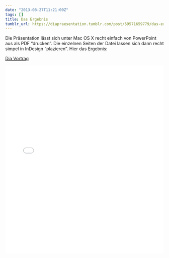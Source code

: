 ```yaml
---
date: "2013-08-27T11:21:00Z"
tags: []
title: Das Ergebnis
tumblr_url: https://diapraesentation.tumblr.com/post/59571659779/das-ergebnis
---
```

Die Präsentation lässt sich unter Mac OS X recht einfach von PowerPoint aus als PDF “drucken”. Die einzelnen Seiten der Datei lassen sich dann recht simpel in InDesign “plazieren”. Hier das Ergebnis:

[Dia Vortrag](http://www.scribd.com/doc/163528745/Dia-Vortrag "View Dia Vortrag on Scribd")

<iframe class="scribd_iframe_embed" frameborder="0" height="600" id="doc_37621" scrolling="no" src="//www.scribd.com/embeds/163528745/content?start_page=1&amp;view_mode=scroll&amp;show_recommendations=true" width="100%"></iframe>

